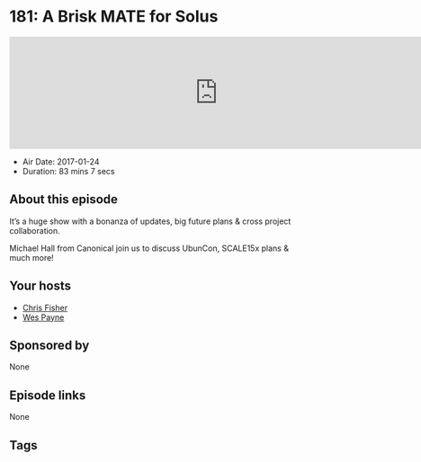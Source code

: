 # 181: A Brisk MATE for Solus

<iframe src="https://player.fireside.fm/v2/RUkczH-V+rLGWsvfw?theme=dark" width="740" height="200" frameborder="0" scrolling="no"></iframe>

* Air Date: 2017-01-24
* Duration: 83 mins 7 secs

## About this episode

It’s a huge show with a bonanza of updates, big future plans & cross project collaboration.

Michael Hall from Canonical join us to discuss UbunCon, SCALE15x plans & much more!

## Your hosts
* [Chris Fisher](https://linuxunplugged.com/hosts/chrislas)
* [Wes Payne](https://linuxunplugged.com/hosts/wes)

## Sponsored by

None



## Episode links

None



## Tags


